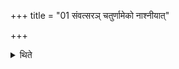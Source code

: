 +++
title = "01 संवत्सरञ् चतुर्णामेको नाश्नीयात्"

+++

<details><summary>थिते</summary>

संवत्सरं चतुर्णामेको नाश्नीयात् । तद्व्रतमिति विज्ञायते चतुर्होतॄणामनुब्रुवाणस्य १
</details>
